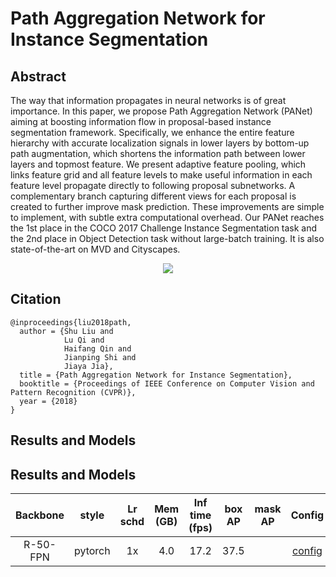 # Path Aggregation Network for Instance Segmentation

## Abstract

<!-- [ABSTRACT] -->

The way that information propagates in neural networks is of great importance. In this paper, we propose Path Aggregation Network (PANet) aiming at boosting information flow in proposal-based instance segmentation framework. Specifically, we enhance the entire feature hierarchy with accurate localization signals in lower layers by bottom-up path augmentation, which shortens the information path between lower layers and topmost feature. We present adaptive feature pooling, which links feature grid and all feature levels to make useful information in each feature level propagate directly to following proposal subnetworks. A complementary branch capturing different views for each proposal is created to further improve mask prediction. These improvements are simple to implement, with subtle extra computational overhead. Our PANet reaches the 1st place in the COCO 2017 Challenge Instance Segmentation task and the 2nd place in Object Detection task without large-batch training. It is also state-of-the-art on MVD and Cityscapes.

<!-- [IMAGE] -->
<div align=center>
<img src="https://user-images.githubusercontent.com/40661020/143968947-5f2d7e8a-a236-4d59-8f2d-7fbb12764845.png"/>
</div>

<!-- [PAPER_TITLE: Path Aggregation Network for Instance Segmentation] -->
<!-- [PAPER_URL: https://arxiv.org/abs/1803.01534] -->

## Citation

<!-- [ALGORITHM] -->

```
@inproceedings{liu2018path,
  author = {Shu Liu and
            Lu Qi and
            Haifang Qin and
            Jianping Shi and
            Jiaya Jia},
  title = {Path Aggregation Network for Instance Segmentation},
  booktitle = {Proceedings of IEEE Conference on Computer Vision and Pattern Recognition (CVPR)},
  year = {2018}
}
```

## Results and Models

## Results and Models

| Backbone |  style  | Lr schd | Mem (GB) | Inf time (fps) | box AP | mask AP |                                                     Config                                                     |                                                                                                                                                            Download                                                                                                                                                             |
| :------: | :-----: | :-----: | :------: | :------------: | :----: | :-----: | :------------------------------------------------------------------------------------------------------------: | :-----------------------------------------------------------------------------------------------------------------------------------------------------------------------------------------------------------------------------------------------------------------------------------------------------------------------------: |
| R-50-FPN | pytorch |   1x    |   4.0    |      17.2      |  37.5  |         | [config](https://github.com/open-mmlab/mmdetection/tree/master/configs/pafpn/faster_rcnn_r50_pafpn_1x_coco.py) | [model](https://download.openmmlab.com/mmdetection/v2.0/pafpn/faster_rcnn_r50_pafpn_1x_coco/faster_rcnn_r50_pafpn_1x_coco_bbox_mAP-0.375_20200503_105836-b7b4b9bd.pth) &#124; [log](https://download.openmmlab.com/mmdetection/v2.0/pafpn/faster_rcnn_r50_pafpn_1x_coco/faster_rcnn_r50_pafpn_1x_coco_20200503_105836.log.json) |
